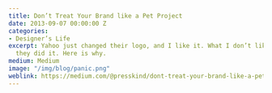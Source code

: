 ```yaml
---
title: Don’t Treat Your Brand like a Pet Project
date: 2013-09-07 00:00:00 Z
categories:
- Designer’s Life
excerpt: Yahoo just changed their logo, and I like it. What I don’t like is the way
  they did it. Here is why.
medium: Medium
image: "/img/blog/panic.png"
weblink: https://medium.com/@presskind/dont-treat-your-brand-like-a-pet-project-e096179dc0c7
---
```


